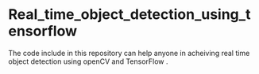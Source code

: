 # Real_time_object_detection_using_tensorflow

The code include in this repository can help anyone in acheiving real time object
detection using openCV and TensorFlow .